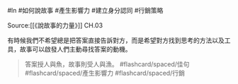 #ln #如何說故事 #產生影響力 #建立身分認同 #行銷策略 

Source:[[《說故事的力量》]] CH.03

有時候我們不希望總是把答案直接告訴對方，而是希望對方找到思考的方法以及工具，故事可以啟發人們主動尋找答案的動機。

> 答案授人與魚，故事則受人與漁。 #flashcard/spaced/佳句 #flashcard/spaced/產生影響力 #flashcard/spaced/行銷